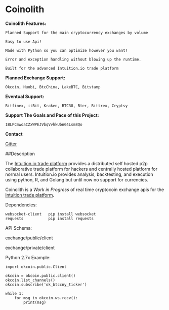 Coinolith
=========

**Coinolith Features:**

    Planned Support for the main cryptocurrency exchanges by volume

    Easy to use Api!

    Made with Python so you can optimize however you want!

    Error and exception handling without blowing up the runtime.

    Built for the advanced Intuition.io trade platform


**Planned Exchange Support:**
    
    Okcoin, Huobi, BtcChina, LakeBTC, Bitstamp

**Eventual Support:**
    
    Bitfinex, itBit, Kraken, BTC38, Bter, Bittrex, Cryptsy

**Support The Goals and Pace of this Project:**

    1BLPCmwoaCZxWPEJVbqVvhkUbn64Lsm8Qo

**Contact**

   [Gitter](gitter.im/BitTrade)
 



##Description

The [Intuition.io trade platform](https://github.com/intuition-io) provides a distributed self hosted p2p collaborative trade platform for hackers and centrally hosted platform for normal users.   Intuition.io provides analysis, backtesting, and execution using python, R, and Golang but until now no support for currencies.

Coinolith is a *Work in Progress* of real time cryptocoin exchange apis for the [Intuition trade platform](https://github.com/intuition-io).


Dependencies:
   
    websocket-client   pip install websocket
    requests           pip install requests


API Schema:

   exchange/public/client

   exchange/private/client



Python 2.7x Example:

    import okcoin.public.Client

    okcoin = okcoin.public.client()
    okcoin.list_channels()
    okcoin.subscribe('ok_btccny_ticker')

    while 1:
        for msg in okcoin.ws.recv():
            print(msg)
        



    

